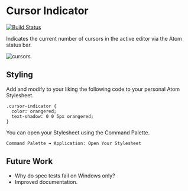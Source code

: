 # Cursor Indicator

[![Build Status](https://travis-ci.org/lexicalunit/cursor-indicator.svg?branch=master)](https://travis-ci.org/lexicalunit/cursor-indicator)

Indicates the current number of cursors in the active editor via the Atom status bar.

![cursors](https://cloud.githubusercontent.com/assets/1903876/8216758/212eae80-14fe-11e5-80a6-443a6daf9d95.png)

## Styling

Add and modify to your liking the following code to your personal Atom Stylesheet.

```less
.cursor-indicator {
  color: orangered;
  text-shadow: 0 0 5px orangered;
}
```

You can open your Stylesheet using the Command Palette.

```
Command Palette ➔ Application: Open Your Stylesheet
```

## Future Work

- Why do spec tests fail on Windows only?
- Improved documentation.
